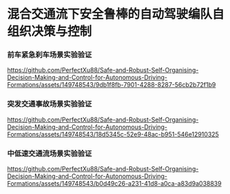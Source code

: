 # 混合交通流下安全鲁棒的自动驾驶编队自组织决策与控制

### 前车紧急刹车场景实验验证
https://github.com/PerfectXu88/Safe-and-Robust-Self-Organising-Decision-Making-and-Control-for-Autonomous-Driving-Formations/assets/149748543/9db1f8fb-7901-4288-8287-56cb2b72f1b9
### 突发交通事故场景实验验证
https://github.com/PerfectXu88/Safe-and-Robust-Self-Organising-Decision-Making-and-Control-for-Autonomous-Driving-Formations/assets/149748543/18d5345c-52e9-48ac-b951-546e12910325
### 中低速交通流场景实验验证
https://github.com/PerfectXu88/Safe-and-Robust-Self-Organising-Decision-Making-and-Control-for-Autonomous-Driving-Formations/assets/149748543/b0d49c26-a231-41d8-a0ca-a83d9a038839
